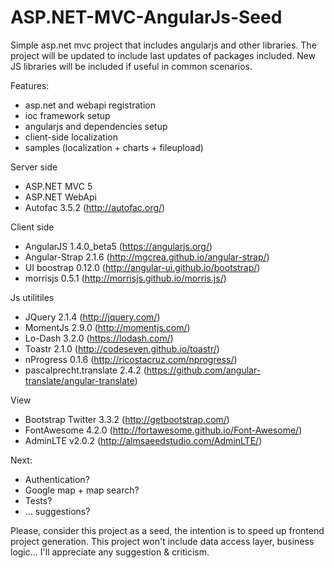 ASP.NET-MVC-AngularJs-Seed
==========================

Simple asp.net mvc project that includes angularjs and other libraries.
The project will be updated to include last updates of packages included. New JS libraries will be included if useful in common scenarios.

Features:
 - asp.net and webapi registration
 - ioc framework setup
 - angularjs and dependencies setup
 - client-side localization
 - samples (localization + charts + fileupload)

Server side
 - ASP.NET MVC 5
 - ASP.NET WebApi
 - Autofac 3.5.2 (http://autofac.org/)

Client side
 - AngularJS 1.4.0_beta5 (https://angularjs.org/)
 - Angular-Strap 2.1.6 (http://mgcrea.github.io/angular-strap/)
 - UI boostrap 0.12.0 (http://angular-ui.github.io/bootstrap/)
 - morrisjs 0.5.1 (http://morrisjs.github.io/morris.js/)

Js utilitiles
 - JQuery 2.1.4 (http://jquery.com/)
 - MomentJs 2.9.0 (http://momentjs.com/)
 - Lo-Dash 3.2.0 (https://lodash.com/)
 - Toastr 2.1.0 (http://codeseven.github.io/toastr/)
 - nProgress 0.1.6 (http://ricostacruz.com/nprogress/)
 - pascalprecht.translate 2.4.2 (https://github.com/angular-translate/angular-translate)

View
 - Bootstrap Twitter 3.3.2 (http://getbootstrap.com/)
 - FontAwesome 4.2.0 (http://fortawesome.github.io/Font-Awesome/)
 - AdminLTE v2.0.2 (http://almsaeedstudio.com/AdminLTE/)

Next:
 - Authentication?
 - Google map + map search?
 - Tests?
 - ... suggestions?

Please, consider this project as a seed, the intention is to speed up frontend project generation. This project won't include data access layer, business logic...
I'll appreciate any suggestion & criticism.
